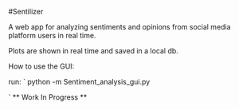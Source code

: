 #Sentilizer

A web app for analyzing sentiments and opinions from social media platform users in real time.

Plots are shown in real time and saved in a local db.

How to use the GUI:

run:
`
python -m Sentiment_analysis_gui.py

`
** Work In Progress **
